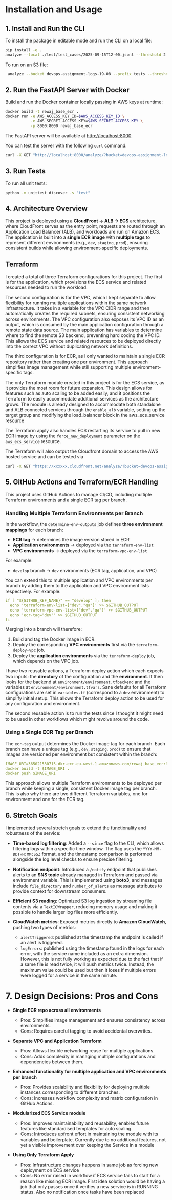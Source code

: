 # Installation and Usage

## 1. Install and Run the CLI

To install the package in editable mode and run the CLI on a local file:

```bash
pip install -e .
analyze --local ./test/test_cases/2025-09-15T12-00.jsonl --threshold 2 --since 2025-09-15T12:00:00Z
```

To run on an S3 file:

```bash
 analyze --bucket devops-assignment-logs-19-08 --prefix tests --threshold 2 --since 2025-09-15T12:00:00Z
```
## 2. Run the FastAPI Server with Docker

Build and run the Docker container locally passing in AWS keys at runtime:

```bash
docker build -t rewaj_base_ecr .
docker run -e AWS_ACCESS_KEY_ID=$AWS_ACCESS_KEY_ID \
           -e AWS_SECRET_ACCESS_KEY=$AWS_SECRET_ACCESS_KEY \
           -p 8000:8000 rewaj_base_ecr
```

The FastAPI server will be available at [http://localhost:8000](http://localhost:8000).

You can test the server with the following `curl` command:

```bash
curl -X GET "http://localhost:8000/analyze/?bucket=devops-assignment-logs-19-08&prefix=tests&threshold=2"
```

## 3. Run Tests

To run all unit tests:

```bash
python -m unittest discover -s "test"
```

## 4. Architecture Overview

This project is deployed using a **CloudFront → ALB → ECS** architecture, where CloudFront serves as the entry point, requests are routed through an Application Load Balancer (ALB), 
and workloads are run on Amazon ECS. The application is built into a **single ECR image** with **multiple tags** to represent different environments (e.g., `dev`, `staging`, `prod`), 
ensuring consistent builds while allowing environment-specific deployments.


##  Terraform
I created a total of three Terraform configurations for this project. The first is for the application, which provisions the ECS service and related resources needed to run the workload.


The second configuration is for the VPC, which I kept separate to allow flexibility for running multiple applications within the same network infrastructure. 
It takes in a variable for the VPC CIDR range and then automatically creates the required subnets, ensuring consistent networking across environments. The VPC configuration also exposes its VPC ID as an output, which is consumed by the main application configuration through a remote state data source.
The main application has variables to determine where to find the remote S3 backend, preventing hard coding the VPC ID.
This allows the ECS service and related resources to be deployed directly into the correct VPC without duplicating network definitions.


The third configuration is for ECR, as I only wanted to maintain a single ECR repository rather than creating one per environment. This approach simplifies image management while still supporting multiple environment-specific tags.


The only Terraform module created in this project is for the ECS service, as it provides the most room for future expansion. 
This design allows for features such as auto scaling to be added easily, and it positions the Terraform to easily accommodate additional services as the architecture grows.
The module is already designed to accommodate both standalone and ALB connected services through the `enable_alb` variable, setting up the 
target group and modifying the load_balancer block in the aws_ecs_service resource


The Terraform apply also handles ECS restarting its service to pull in new ECR image by using the `force_new_deployment` parameter on the `aws_ecs_service` resource.

The Terraform will also output the Cloudfront domain to access the AWS hosted service and can be tested via

```bash
curl -X GET "https://xxxxxx.cloudfront.net/analyze/?bucket=devops-assignment-logs-19-08&prefix=tests&threshold=2"
```

## 5. GitHub Actions and Terraform/ECR Handling

This project uses GitHub Actions to manage CI/CD, including multiple Terraform environments and a single ECR tag per branch.

### Handling Multiple Terraform Environments per Branch

In the workflow, the `determine-env-outputs` job defines **three environment mappings** for each branch:

* **ECR tag** → determines the image version stored in ECR
* **Application environments** → deployed via the `terraform-env-list`
* **VPC environments** → deployed via the `terraform-vpc-env-list`

For example:

* `develop` branch → `dev` environments (ECR tag, application, and VPC)

You can extend this to multiple application and VPC environments per branch by adding them to the application and VPC environment lists respectively. For example:

```yaml
if [ "${GITHUB_REF_NAME}" == "develop" ]; then
  echo 'terraform-env-list=["dev","qa"]' >> $GITHUB_OUTPUT
  echo 'terraform-vpc-env-list=["dev","qa"]' >> $GITHUB_OUTPUT
  echo 'ecr-tag="dev"' >> $GITHUB_OUTPUT
fi
```

Merging into a branch will therefore:

1. Build and tag the Docker image in ECR.
2. Deploy the corresponding **VPC environments** first via the `terraform-deploy-vpc` job.
3. Deploy the **application environments** via the `terraform-deploy` job, which depends on the VPC job.

I have two reusable actions, a Terraform deploy action which each expects two inputs: the **directory** of the configuration and the **environment**. It then looks for the backend at `environment/environment.tfbackend` and the variables at `environment/environment.tfvars`. 
Sane defaults for all Terraform configurations are set in `variables.tf` (correspond to a `dev` environment) to simplify initial setup.
This allows the Terraform deploy action to be used for any configuration and environment.

The second reusable action is to run the tests since I thought it might need to be used in other workflows
which might revolve around the code.

### Using a Single ECR Tag per Branch

The `ecr-tag` output determines the Docker image tag for each branch. Each branch can have a unique tag (e.g., `dev`, `staging`, `prod`) to ensure that images are versioned per environment but consistent within the branch:

```yaml
IMAGE_URI=365021530715.dkr.ecr.eu-west-1.amazonaws.com/rewaj_base_ecr:latest-${{ needs.determine-env-outputs.outputs.ecr-tag }}
docker build -t $IMAGE_URI .
docker push $IMAGE_URI
```

This approach allows multiple Terraform environments to be deployed per branch while keeping a single, consistent Docker image tag per branch.
This is also why there are two different Terraform variables, one for environment and one for the ECR tag.


## 6. Stretch Goals  

I implemented several stretch goals to extend the functionality and robustness of the service:  

- **Time-based log filtering**: Added a `--since` flag to the CLI, which allows filtering logs within a specific time window. The flag uses the `YYYY-MM-DDTHH:MM:SSZ` format, and the timestamp comparison is performed alongside the log level checks to ensure precise filtering.  

- **Notification endpoint**: Introduced a `/notify` endpoint that publishes alerts to an **SNS topic** already managed in Terraform and passed via environment variable. This is implemented using **boto3**, and messages include `file_directory` and `number_of_alerts` as message attributes to provide context for downstream consumers.  

- **Efficient S3 reading**: Optimized S3 log ingestion by streaming file contents via a `TextIOWrapper`, reducing memory usage and making it possible to handle larger log files more efficiently.  

- **CloudWatch metrics**: Exposed metrics directly to **Amazon CloudWatch**, pushing two types of metrics:  
  - `alertTriggered`: published at the timestamp the endpoint is called if an alert is triggered.  
  - `logErrors`: published using the timestamp found in the logs for each error, with the service name included as an extra dimension. However, this is not fully working as expected due to the fact that if a same file is read twice, it will push metrics twice. Instead, the maximum value could be used but then it loses if multiple errors were logged for a service in the same minute.    

# 7. Design Decisions: Pros and Cons

* **Single ECR repo across all environments**

  * Pros: Simplifies image management and ensures consistency across environments.
  * Cons: Requires careful tagging to avoid accidental overwrites.

* **Separate VPC and Application Terraform**

  * Pros: Allows flexible networking reuse for multiple applications.
  * Cons: Adds complexity in managing multiple configurations and dependencies between them.

* **Enhanced functionality for multiple application and VPC environments per branch**

  * Pros: Provides scalability and flexibility for deploying multiple instances corresponding to different branches.
  * Cons: Increases workflow complexity and matrix configuration in GitHub Actions.

* **Modularized ECS Service module**

  * Pros: Improves maintainability and reusability, enables future features like standardised templates for auto scaling.
  * Cons: Introduces upfront effort in maintaining the module with its variables and boilerplate. Currently due to no additional features, not yet a visible improvement over keeping the Service in a module

* **Using Only Terraform Apply**

  * Pros: Infrastructure changes happens in same job as forcing new deployment on ECS service
  * Cons: No error raised in workflow if ECS service fails to start for a reason like missing ECR image. First idea solution would be having a job that only passes once it verifies a new service is in RUNNING status. Also no notification once tasks have been replaced